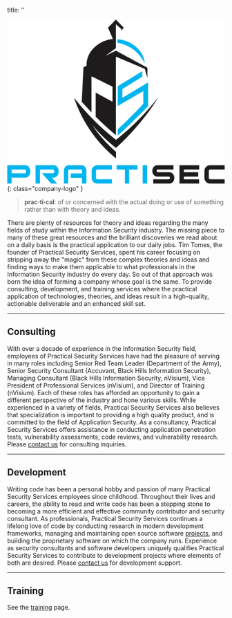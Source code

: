 title: ''

![/static/images/pages/company/logo-small.png)](/static/images/pages/company/logo-small.png){: class="company-logo" }

> **prac·ti·cal**: of or concerned with the actual doing or use of something rather than with theory and ideas.

There are plenty of resources for theory and ideas regarding the many fields of study within the Information Security industry. The missing piece to many of these great resources and the brilliant discoveries we read about on a daily basis is the practical application to our daily jobs. Tim Tomes, the founder of Practical Security Services, spent his career focusing on stripping away the "magic" from these complex theories and ideas and finding ways to make them applicable to what professionals in the Information Security industry do every day. So out of that approach was born the idea of forming a company whose goal is the same. To provide consulting, development, and training services where the practical application of technologies, theories, and ideas result in a high-quality, actionable deliverable and an enhanced skill set.

---

## Consulting

With over a decade of experience in the Information Security field, employees of Practical Security Services have had the pleasure of serving in many roles including Senior Red Team Leader (Department of the Army), Senior Security Consultant (Accuvant, Black Hills Information Security), Managing Consultant (Black Hills Information Security, nVisium), Vice President of Professional Services (nVisium), and Director of Training (nVisium). Each of these roles has afforded an opportunity to gain a different perspective of the industry and hone various skills. While experienced in a variety of fields, Practical Security Services also believes that specialization is important to providing a high quality product, and is committed to the field of Application Security. As a consultancy, Practical Security Services offers assistance in conducting application penetration tests, vulnerability assessments, code reviews, and vulnerability research. Please [contact us](/contact/) for consulting inquiries.

---

## Development

Writing code has been a personal hobby and passion of many Practical Security Services employees since childhood. Throughout their lives and careers, the ability to read and write code has been a stepping stone to becoming a more efficient and effective community contributor and security consultant. As professionals, Practical Security Services continues a lifelong love of code by conducting research in modern development frameworks, managing and maintaining open source software [projects](/projects/), and building the proprietary software on which the company runs. Experience as security consultants and software developers uniquely qualifies Practical Security Services to contribute to development projects where elements of both are desired. Please [contact us](/contact/) for development support.

---

## Training

See the [training](/training/) page.
